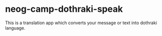 # neog-camp-dothraki-speak
 
This is a translation app which converts your message or text into dothraki language.
